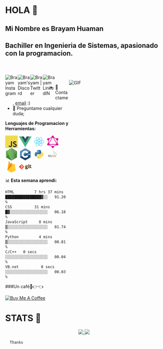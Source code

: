 # HOLA :notebook:
## Mi Nombre es Brayam Huaman
## Bachiller en Ingenieria de Sistemas, apasionado con la programacion.
#
<br>
<a href="https://www.instagram.com/brayamhuaman/">
  <img align="left" alt="Brayam Instagram" width="40px" src="https://raw.githubusercontent.com/hussainweb/hussainweb/main/icons/instagram.png" />
</a>
<a href="https://discord.gg/XTW52Kt">
  <img align="left" alt="Brayam's Discord" width="40px" src="https://raw.githubusercontent.com/peterthehan/peterthehan/master/assets/discord.svg" />
</a>
<a href="https://twitter.com/brayamhuaman">
  <img align="left" alt="Brayam | Twitter" width="40px" src="https://raw.githubusercontent.com/peterthehan/peterthehan/master/assets/twitter.svg" />
</a>
<a href="https://www.linkedin.com/in/brayamhuaman">
  <img align="left" alt="Brayam LinkedIN" width="40px" src="https://raw.githubusercontent.com/peterthehan/peterthehan/master/assets/linkedin.svg" />
</a>
</br>


 
 
  <img align="right" alt="GIF" src="https://qph.cf2.quoracdn.net/main-qimg-3bd139022dfbf3b91ec200318cc13148" width="300" height="420" />
  
- 💼 Contactame, [email](hpbrayam@gmail.com) :)
- 💬 Preguntame cualquier duda;

**Lenguajes de Programacion y Herramientas:**  

<div style="display: inline_block">
<img align="center" alt="JavaScript" height="40" width="40" src="https://raw.githubusercontent.com/github/explore/80688e429a7d4ef2fca1e82350fe8e3517d3494d/topics/javascript/javascript.png">
<img align="center" alt="Vue" height="40" width="40" src="https://raw.githubusercontent.com/github/explore/80688e429a7d4ef2fca1e82350fe8e3517d3494d/topics/vue/vue.png">
<img align="center" alt="React" height="40" width="40" src="https://raw.githubusercontent.com/github/explore/80688e429a7d4ef2fca1e82350fe8e3517d3494d/topics/react/react.png">
<img align="center" alt="Graphql" height="40" width="40" src="https://raw.githubusercontent.com/github/explore/5c058a388828bb5fde0bcafd4bc867b5bb3f26f3/topics/graphql/graphql.png">
<img align="center" alt="NodeJS" height="40" width="40" src="https://raw.githubusercontent.com/github/explore/80688e429a7d4ef2fca1e82350fe8e3517d3494d/topics/nodejs/nodejs.png">
<img align="center" alt="Cpp" height="40" width="40" src="https://raw.githubusercontent.com/github/explore/80688e429a7d4ef2fca1e82350fe8e3517d3494d/topics/cpp/cpp.png">
<img align="center" alt="Python" height="40" width="40" src="https://raw.githubusercontent.com/github/explore/80688e429a7d4ef2fca1e82350fe8e3517d3494d/topics/python/python.png">
<img align="center" alt="MySQL" height="40" width="40" src="https://raw.githubusercontent.com/github/explore/80688e429a7d4ef2fca1e82350fe8e3517d3494d/topics/mysql/mysql.png">
<img align="center" alt="FireBase" height="40" width="40" src="https://raw.githubusercontent.com/github/explore/80688e429a7d4ef2fca1e82350fe8e3517d3494d/topics/firebase/firebase.png">
<img align="center" alt="Git" height="40" width="40" src="https://raw.githubusercontent.com/github/explore/80688e429a7d4ef2fca1e82350fe8e3517d3494d/topics/git/git.png">
</div>

📊 **Esta semana aprendi:**
<!--START_SECTION:waka-->

```text
HTML         7 hrs 37 mins   ████████████████▓░░   91.20 %
CSS          31 mins         █▓░░░░░░░░░░░░░░░░░   06.18 %
JavaScript     8 mins          ▒░░░░░░░░░░░░░░░░░░   01.74 %
Python         4 mins          ▒░░░░░░░░░░░░░░░░░░   00.81 %
C/C++   0 secs          ░░░░░░░░░░░░░░░░░░░   00.04 %
VB.net          0 secs          ░░░░░░░░░░░░░░░░░░░   00.03 %
```
<!--END_SECTION:waka-->

###Un café🥺👉👈

<a href="https://www.buymeacoffee.com/brayamhuaman" target="_blank"><img src="https://cdn.buymeacoffee.com/buttons/v2/default-red.png" alt="Buy Me A Coffee" width="150" ></a>

<!-- TODO-IST:START -->

<!-- TODO-IST:END -->


# STATS :floppy_disk:


<div align="center">
  <a href="https://github.com/brayamhuaman">
  <img height="180em" src="https://github-readme-stats.vercel.app/api?username=brayamhuaman&show_icons=true&theme=gotham&include_all_commits=true&count_private=true"/>
  <img height="180em" src="https://github-readme-stats.vercel.app/api/top-langs/?username=brayamhuaman&layout=compact&langs_count=7&theme=gotham"/>
</div>

```py
  Thanks
```
